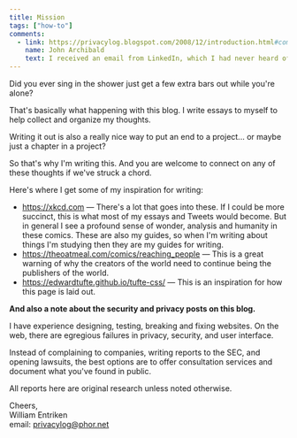 ```yaml
---
title: Mission
tags: ["how-to"]
comments:
  - link: https://privacylog.blogspot.com/2008/12/introduction.html#comments
    name: John Archibald
    text: I received an email from LinkedIn, which I had never heard of or cared to remember if I had heard the name before. It was an invitation from an individual with whom I had important on-going legal business. I clicked on a link that opened a LinkedIn web page where I was asked to set-up an account. I cautiously began to enter login info and some personal profile info but decided not to continue as I really didn't want to supply some of the info that was being asked of me, so I backspaced and deleted all field entries without submitting anything and then closed the web page. Minutes later I received an email from LinkedIn welcoming me as a member and asking me to login and complete the profile questions. This time the page had names and photos of people that are according to them LinkedIn members  that I have listed in my outlook contacts folders. I feel as if I have been raped and can sympathize with William Entriken and his plight. Where are the authorities who are supposed to protect us from predators like LinkedIn? or are there any? I unsubscribed by not logging in using the password that I had typed and deleted with out submitting, but by getting a temporary password by clicking on "I forgot my password", logging in with it, and finding the link to delete the account that I never submitted information for I deleted the account.  It was a nightmare and my world has changed as does some ones life who has been forcibly raped. I also documented the emails and web pages as I encountered them and will be looking for an opportunity to take legal action in the future. The funny thing is the individual who was supposedly inviting me says he got one from LinkedIn informing him I was inviting him.
---
```


Did you ever sing in the shower just get a few extra bars out while you're alone?

That's basically what happening with this blog. I write essays to myself to help collect and organize my thoughts.

Writing it out is also a really nice way to put an end to a project... or maybe just a chapter in a project?

So that's why I'm writing this. And you are welcome to connect on any of these thoughts if we've struck a chord.

Here's where I get some of my inspiration for writing:

- <https://xkcd.com> — There's a lot that goes into these. If I could be more succinct, this is what most of my essays and Tweets would become. But in general I see a profound sense of wonder, analysis and humanity in these comics. These are also my guides, so when I'm writing about things I'm studying then they are my guides for writing.
- <https://theoatmeal.com/comics/reaching_people> — This is a great warning of why the creators of the world need to continue being the publishers of the world.
- <https://edwardtufte.github.io/tufte-css/> — This is an inspiration for how this page is laid out.

**And also a note about the security and privacy posts on this blog.**

I have experience designing, testing, breaking and fixing websites. On the web, there are  egregious failures in privacy, security, and user interface.

Instead of complaining to companies, writing reports to the SEC, and opening lawsuits, the best options are to offer consultation services and document what you've found in public.

All reports here are original research unless noted otherwise.

Cheers,<br />
William Entriken<br />
email: <privacylog@phor.net>
